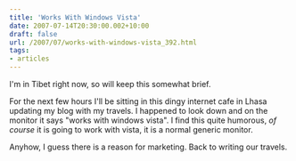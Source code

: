 ```yaml
---
title: 'Works With Windows Vista'
date: 2007-07-14T20:30:00.002+10:00
draft: false
url: /2007/07/works-with-windows-vista_392.html
tags: 
- articles
---
```


I'm in Tibet right now, so will keep this somewhat brief.

For the next few hours I'll be sitting in this dingy internet cafe in Lhasa updating my blog with my travels. I happened to look down and on the monitor it says "works with windows vista". I find this quite humorous, _of course_ it is going to work with vista, it is a normal generic monitor.

Anyhow, I guess there is a reason for marketing. Back to writing our travels.